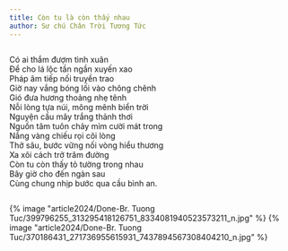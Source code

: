 ```yaml
---
title: Còn tu là còn thấy nhau
author: Sư chú Chân Trời Tương Tức
---
```


<div class="verse" style="column-span: all;">
<p>Có ai thắm đượm tình xuân<br/>
Để cho lá lộc tần ngần xuyến xao<br/>
Pháp âm tiếp nối truyền trao<br/>
Giờ nay vắng bóng lối vào chông chênh<br/>
Gió đưa hương thoảng nhẹ tênh<br/>
Nỗi lòng tựa núi, mông mênh biển trời<br/>
Nguyện cầu mây trắng thảnh thơi<br/>
Nguồn tâm tuôn chảy mỉm cười mát trong<br/>
Nắng vàng chiếu rọi cõi lòng<br/>
Thở sâu, bước vững nối vòng hiểu thương<br/>
Xa xôi cách trở trăm đường<br/>
Còn tu còn thấy tỏ tường trong nhau<br/>
Bây giờ cho đến ngàn sau<br/>
Cùng chung nhịp bước qua cầu bình an.</p></div>

{% image "article2024/Done-Br. Tuong Tuc/399796255_313295418126751_8334081940523573211_n.jpg" %}
{% image "article2024/Done-Br. Tuong Tuc/370186431_271736955615931_7437894567308404210_n.jpg" %}